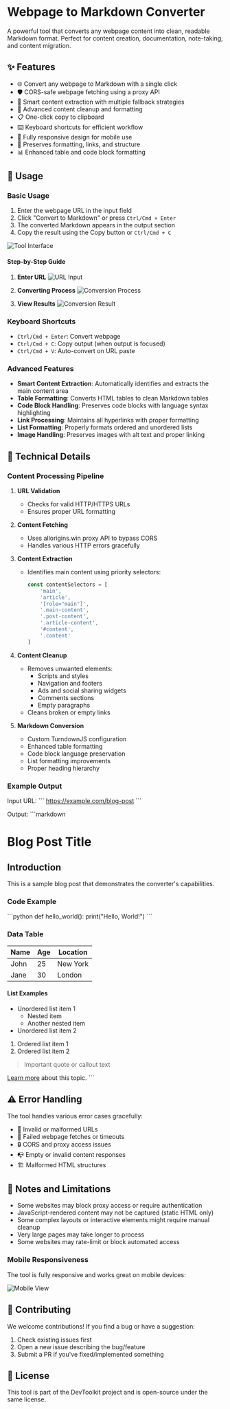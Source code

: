 # Webpage to Markdown Converter

A powerful tool that converts any webpage content into clean, readable Markdown format. Perfect for content creation, documentation, note-taking, and content migration.

## ✨ Features

- 🌐 Convert any webpage to Markdown with a single click
- 🛡️ CORS-safe webpage fetching using a proxy API
- 🎯 Smart content extraction with multiple fallback strategies
- 🧹 Advanced content cleanup and formatting
- 📋 One-click copy to clipboard
- ⌨️ Keyboard shortcuts for efficient workflow
- 📱 Fully responsive design for mobile use
- 🎨 Preserves formatting, links, and structure
- 📊 Enhanced table and code block formatting

## 🚀 Usage

### Basic Usage

1. Enter the webpage URL in the input field
2. Click "Convert to Markdown" or press `Ctrl/Cmd + Enter`
3. The converted Markdown appears in the output section
4. Copy the result using the Copy button or `Ctrl/Cmd + C`

![Tool Interface](screenshots/tool-interface.png)

#### Step-by-Step Guide

1. **Enter URL**
   ![URL Input](screenshots/url-input.png)

2. **Converting Process**
   ![Conversion Process](screenshots/conversion-process.png)

3. **View Results**
   ![Conversion Result](screenshots/conversion-result.png)

### Keyboard Shortcuts

- `Ctrl/Cmd + Enter`: Convert webpage
- `Ctrl/Cmd + C`: Copy output (when output is focused)
- `Ctrl/Cmd + V`: Auto-convert on URL paste

### Advanced Features

- **Smart Content Extraction**: Automatically identifies and extracts the main content area
- **Table Formatting**: Converts HTML tables to clean Markdown tables
- **Code Block Handling**: Preserves code blocks with language syntax highlighting
- **Link Processing**: Maintains all hyperlinks with proper formatting
- **List Formatting**: Properly formats ordered and unordered lists
- **Image Handling**: Preserves images with alt text and proper linking

## 🔧 Technical Details

### Content Processing Pipeline

1. **URL Validation**
   - Checks for valid HTTP/HTTPS URLs
   - Ensures proper URL formatting

2. **Content Fetching**
   - Uses allorigins.win proxy API to bypass CORS
   - Handles various HTTP errors gracefully

3. **Content Extraction**
   - Identifies main content using priority selectors:
     ```javascript
     const contentSelectors = [
         'main',
         'article',
         '[role="main"]',
         '.main-content',
         '.post-content',
         '.article-content',
         '#content',
         '.content'
     ]
     ```

4. **Content Cleanup**
   - Removes unwanted elements:
     - Scripts and styles
     - Navigation and footers
     - Ads and social sharing widgets
     - Comments sections
     - Empty paragraphs
   - Cleans broken or empty links

5. **Markdown Conversion**
   - Custom TurndownJS configuration
   - Enhanced table formatting
   - Code block language preservation
   - List formatting improvements
   - Proper heading hierarchy

### Example Output

Input URL:
\`\`\`
https://example.com/blog-post
\`\`\`

Output:
\`\`\`markdown
# Blog Post Title

## Introduction

This is a sample blog post that demonstrates the converter's capabilities.

### Code Example

\`\`\`python
def hello_world():
    print("Hello, World!")
\`\`\`

### Data Table

| Name | Age | Location |
|------|-----|----------|
| John | 25  | New York |
| Jane | 30  | London   |

#### List Examples

- Unordered list item 1
  - Nested item
  - Another nested item
- Unordered list item 2

1. Ordered list item 1
2. Ordered list item 2

> Important quote or callout text

[Learn more](https://example.com/learn-more) about this topic.
\`\`\`

## ⚠️ Error Handling

The tool handles various error cases gracefully:

- 🚫 Invalid or malformed URLs
- 📡 Failed webpage fetches or timeouts
- 🔒 CORS and proxy access issues
- 📭 Empty or invalid content responses
- 🏗️ Malformed HTML structures

## 📝 Notes and Limitations

- Some websites may block proxy access or require authentication
- JavaScript-rendered content may not be captured (static HTML only)
- Some complex layouts or interactive elements might require manual cleanup
- Very large pages may take longer to process
- Some websites may rate-limit or block automated access

### Mobile Responsiveness

The tool is fully responsive and works great on mobile devices:

![Mobile View](screenshots/mobile-view.png)

## 🤝 Contributing

We welcome contributions! If you find a bug or have a suggestion:

1. Check existing issues first
2. Open a new issue describing the bug/feature
3. Submit a PR if you've fixed/implemented something

## 📄 License

This tool is part of the DevToolkit project and is open-source under the same license.